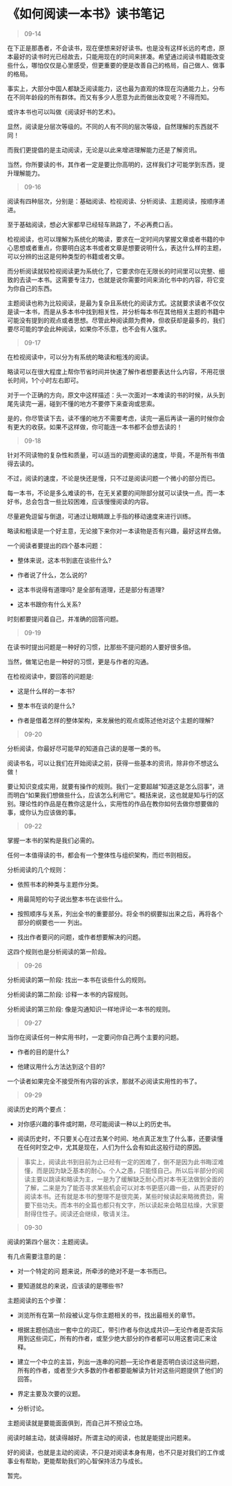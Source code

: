 # 《如何阅读一本书》读书笔记

> 09-14

在下正是那愚者，不会读书，现在便想来好好读书。也是没有这样长远的考虑，原本最好的读书时光已经故去，只能用现在的时间来拼凑。希望通过阅读书籍能改变些什么，哪怕仅仅是心里感受，但更重要的便是改善自己的格局，自己做人、做事的格局。

事实上，大部分中国人都缺乏阅读能力，这也最为直观的体现在沟通能力上，分布在不同年龄段的所有群体。而又有多少人愿意为此而做出改变呢？不得而知。

或许本书也可以叫做《阅读好书的艺术》。

显然，阅读是分层次等级的。不同的人有不同的层次等级，自然理解的东西就不同！

而我们更提倡的是主动阅读，无论是以此来增进理解能力还是了解资讯。

当然，你所要读的书，其作者一定是要比你高明的，这样我们才可能学到东西，提升理解能力。

> 09-16

阅读有四种层次，分别是：基础阅读、检视阅读、分析阅读、主题阅读，按顺序递进。

至于基础阅读，想必大家都早已经轻车熟路了，不必再费口舌。

检视阅读，也可以理解为系统化的略读，要求在一定时间内掌握文章或者书籍的中心思想或者重点，你要明白这本书或者文章是想要说明什么，表达什么样的主题，可以分辨的出这是何种类型的书籍或者文章。

而分析阅读就较检视阅读更为系统化了，它要求你在无限长的时间里可以完整、细致的去读一本书。这需要专注力，也就是说你需要时间来消化书中的内容，将它变为你自己的东西。

主题阅读也称为比较阅读，是最为复杂且系统化的阅读方式。这就要求读者不仅仅是读一本书，而是从多本书中找到相关性，并分析每本书在其他相关主题的书籍中可能没有提到的观点或者思想。尽管此种阅读颇为费神，但收获却是最多的，我们要尽可能的学会此种阅读，如果你不乐意，也不会有人强求。

> 09-17

在检视阅读中，可以分为有系统的略读和粗浅的阅读。

略读可以在很大程度上帮你节省时间并快速了解作者想要表达什么内容，不用花很长时间，1个小时左右即可。

对于一个正确的方向，原文中这样描述：头一次面对一本难读的书的时候，从头到尾先读完一遍，碰到不懂的地方不要停下来查询或思索。

是的，你尽管读下去，读不懂的地方不需要考虑，读完一遍后再读一遍的时候你会有更大的收获。如果不这样做，你可能连一本书都不会想去读的！

> 09-18

针对不同读物的复杂性和质量，可以适当的调整阅读的速度，毕竟，不是所有书值得去读的。

不过，阅读的速度，不论是快还是慢，只不过是阅读问题一个微小的部分而已。

每一本书，不论是多么难读的书，在无关紧要的间隙部分就可以读快一点。而一本好书，总会包含一些比较困难，应该慢慢阅读的内容。

尽量避免逗留与倒退，可通过让眼睛跟上手指的移动速度来进行训练。

略读和粗读是一个好主意，无论接下来你对一本读物是否有兴趣，最好这样去做。

一个阅读者要提出的四个基本问题：

- 整体来说，这本书到底在谈些什么?

- 作者说了什么，怎么说的?

- 这本书说得有道理吗? 是全部有道理，还是部分有道理?

- 这本书跟你有什么关系?

时刻都要提问着自己，并准确的回答问题。

> 09-19

在读书时提出问题是一种好的习惯，比那些不提问题的人要好很多倍。

当然，做笔记也是一种好的习惯，更是与作者的沟通。

在检视阅读中，要回答的问题是:

- 这是什么样的一本书?

- 整本书在谈的是什么?

- 作者是借着怎样的整体架构，来发展他的观点或陈述他对这个主题的理解?

> 09-20

分析阅读，你最好尽可能早的知道自己读的是哪一类的书。

阅读书名，可以让我们在开始阅读之前，获得一些基本的资讯，除非你不想这么做！

要让知识变成实用，就要有操作的规则。我们一定要超越“知道这是怎么回事”，进而明白“如果我们想做些什么，应该怎么利用它”。概括来说，这也就是知与行的区别。理论性的作品是在教你这是什么，实用性的作品在教你如何去做你想要做的事，或你认为应该做的事。

> 09-22

掌握一本书的架构是我们必需的。

任何一本值得读的书，都会有一个整体性与组织架构，而烂书则相反。

分析阅读的几个规则：

- 依照书本的种类与主题作分类。

- 用最简短的句子说出整本书在谈些什么。

- 按照顺序与关系，列出全书的重要部分。将全书的纲要拟出来之后，再将各个部分的纲要也一一 列出。

- 找出作者要问的问题，或作者想要解决的问题。

这四个规则也是分析阅读的第一阶段。

> 09-26
 
分析阅读的第一阶段: 找出一本书在谈些什么的规则。

分析阅读的第二阶段: 诊释一本书的内容规则。

分析阅读的第三阶段: 像是沟通知识一样地评论一本书的规则。

> 09-27

当你在阅读任何一种实用书时，一定要问你自己两个主要的问题。

- 作者的目的是什么?

- 他建议用什么方法达到这个目的?

一个读者如果完全不接受所有内容的诉求，那就不必阅读实用性的书了。

> 09-29

阅读历史的两个要点：

- 对你感兴趣的事件或时期，尽可能阅读一种以上的历史书。

- 阅读历史时，不只要关心在过去某个时间、地点真正发生了什么事，还要读懂在任何时空之中，尤其是现在，人们为什么会有如此这般行动的原因。


> 事实上，阅读此书到目前为止已经有一定的困难了，倒不是因为此书晦涩难懂，而是因为缺乏基本的耐心。个人之愚，只能怪自己。所以后半部分的阅读主要以跳读和略读为主，一是为了缓解缺乏耐心而对本书无法做到全面的了解，二来是为了能否寻求某些机会可以对本书更感兴趣一些，从而更好的阅读本书。还有就是本书的整理不是很完美，某些时候读起来略微费劲，需要下些功夫。而本书的全篇也都只有文字，所以读起来会略显枯燥，大家要耐得住性子。阅读还会继续，敬请关注。

> 09-30

阅读的第四个层次：主题阅读。

有几点需要注意的是：

- 对一个特定的问 题来说，所牵涉的绝对不是一本书而已。

- 要知道就总的来说，应该读的是哪些书?

主题阅读的五个步骤：

- 浏览所有在第一阶段被认定与你主题相关的书，找出最相关的章节。

- 根据主题创造出一套中立的词汇，带引作者与你达成共识—无论作者是否实际用到这些词汇，所有的作者，或至少绝大部分的作者都可以用这套词汇来诠释。

- 建立一个中立的主旨，列出一连串的问题—无论作者是否明白谈过这些问题，所有的作者，或者至少大多数的作者都要能解读为针对这些问题提供了他们的回答。

- 界定主要及次要的议题。

- 分析讨论。

主题阅读就是要能面面俱到，而自己并不预设立场。

阅读时越主动，就读得越好。所谓主动的阅读，也就是能提出问题来。

好的阅读，也就是主动的阅读，不只是对阅读本身有用，也不只是对我们的工作或事业有帮助，更能帮助我们的心智保持活力与成长。


暂完。

















